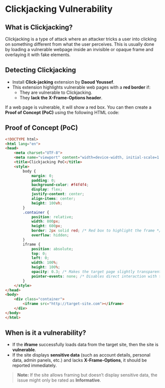 # Clickjacking Vulnerability

##  What is Clickjacking?
Clickjacking is a type of attack where an attacker tricks a user into clicking on something different from what the user perceives. This is usually done by loading a vulnerable webpage inside an invisible or opaque frame and overlaying it with fake elements.

##  Detecting Clickjacking
- Install **Click-jacking** extension by **Daoud Youssef**.
- This extension highlights vulnerable web pages with a **red border** if:
  - They are vulnerable to Clickjacking.
  - They **lack the X-Frame-Options header**.

If a web page is vulnerable, it will show a red box. You can then create a **Proof of Concept (PoC)** using the following HTML code:

##  Proof of Concept (PoC)
```html
<!DOCTYPE html>
<html lang="en">
<head>
    <meta charset="UTF-8">
    <meta name="viewport" content="width=device-width, initial-scale=1.0">
    <title>Clickjacking PoC</title>
    <style>
        body {
            margin: 0;
            padding: 0;
            background-color: #f4f4f4;
            display: flex;
            justify-content: center;
            align-items: center;
            height: 100vh;
        }
        .container {
            position: relative;
            width: 800px;
            height: 600px;
            border: 2px solid red; /* Red box to highlight the frame */
            overflow: hidden;
        }
        iframe {
            position: absolute;
            top: 0;
            left: 0;
            width: 100%;
            height: 100%;
            opacity: 0.3; /* Makes the target page slightly transparent */
            pointer-events: none; /* Disables direct interaction with the frame */
        }
    </style>
</head>
<body>
    <div class="container">
        <iframe src="http://target-site.com"></iframe>
    </div>
</body>
</html>
```

##  When is it a vulnerability?
- If the **iframe** successfully loads data from the target site, then the site is **vulnerable**.
- If the site displays **sensitive data** (such as account details, personal data, admin panels, etc.) and lacks **X-Frame-Options**, it should be reported immediately.

>  **Note:** If the site allows framing but doesn’t display sensitive data, the issue might only be rated as **Informative**.
